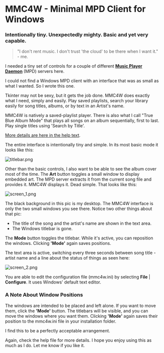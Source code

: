 # MMC4W - Minimal MPD Client for Windows 
### Intentionally tiny. Unexpectedly mighty. Basic and yet very capable.
> "I don't rent music. I don't trust 'the cloud' to be there when I want it." - me.

I needed a tiny set of controls for a couple of different **[Music Player Daemon](https://www.musicpd.org/)** (MPD) servers here.  

I could not find a Windows MPD client with an interface that was as small as what I wanted.  So I wrote this one.

Tkinter may not be sexy, but it gets the job done.  MMC4W does exactly what I need, simply and easily.  Play saved playlists, search your library easily for song titles, albums, or by text in an Artist's name.

MMC4W is natively a saved-playlist player.  There is also what I call "True Blue Album Mode" that plays all songs on an album sequentially, first to last.  Play single titles using 'Search by Title'.

[More details are here in the help text](https://github.com/drgerg/mmc4w/blob/main/code/mmc4w_help.md).  

The entire interface is intentionally tiny and simple. In its most basic mode it looks like this:

![titlebar.png](https://github.com/drgerg/mmc4w/blob/main/code/_internal/titlebar.png)

Other than the basic controls, I also want to be able to see the album cover most of the time.  The **Art** button toggles a small window to display embedded art.  The MPD server extracts it from the current song file and provides it.  MMC4W displays it. Dead simple.  That looks like this:

![screen_1.png](https://github.com/drgerg/mmc4w/blob/main/code/_internal/screen_1.png)

The black background in this pic is my desktop.  The MMC4W interface is only the two small windows you see there.  Notice two other things about that pic:

- The title of the song and the artist's name are shown in the text area.
- The Windows titlebar is gone.

The **Mode** button toggles the titlebar.  While it's active, you can reposition the windows.  Clicking **'Mode'** again saves positions.

The text area is active, switching every three seconds between song title - artist name and a line about the status of things as seen here:

![screen_2.png](https://github.com/drgerg/mmc4w/blob/main/code/_internal/screen_2.png)

You are able to edit the configuration file (mmc4w.ini) by selecting **File** | **Configure**.  It uses Windows' default text editor.

### A Note About Window Positions

The windows are intended to be placed and left alone.  If you want to move them, click the **'Mode'** button.  The titlebars will be visible, and you can move the windows where you want them.  Clicking **'Mode'** again saves their position to the mmc4w.ini file in your installation folder.

I find this to be a perfectly acceptable arrangement.

Again, check the help file for more details.  I hope you enjoy using this as much as I do.  Let me know if you like it.

